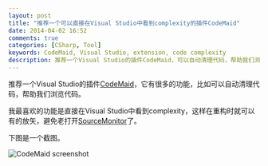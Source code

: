 ```yaml
---
layout: post
title: "推荐一个可以直接在Visual Studio中看到complexity的插件CodeMaid"
date: 2014-04-02 16:52
comments: true
categories: [CSharp, Tool]
keywords: CodeMaid, Visual Studio, extension, code complexity
description: 推荐一个Visual Studio的插件CodeMaid，可以自动清理代码，帮助我们浏览代码，我最喜欢的功能是直接在Visual Studio中看到complexity，这样在重构时就可以有的放矢，避免老打开SourceMonitor了。
---
```


推荐一个Visual Studio的插件[CodeMaid](http://www.codemaid.net/)，它有很多的功能，比如可以自动清理代码，帮助我们浏览代码。

我最喜欢的功能是直接在Visual Studio中看到complexity，这样在重构时就可以有的放矢，避免老打开[SourceMonitor](http://www.campwoodsw.com/sourcemonitor.html)了。

下图是一个截图。

![CodeMaid screenshot](https://raw.github.com/fresky/fresky.github.io/source/images/codemaidexample.png)
